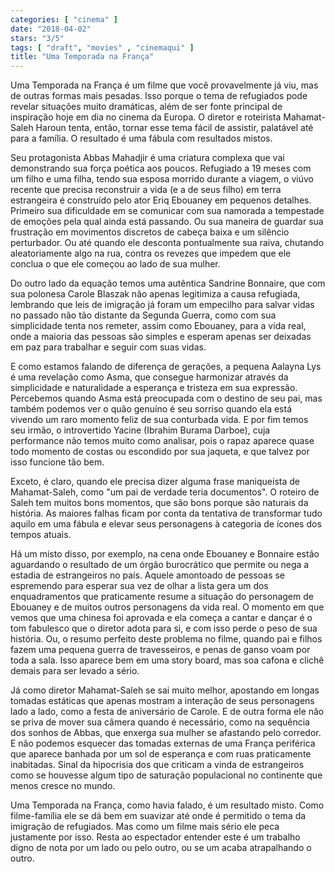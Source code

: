 ```yaml
---
categories: [ "cinema" ]
date: "2018-04-02"
stars: "3/5"
tags: [ "draft", "movies" , "cinemaqui" ]
title: "Uma Temporada na França"
---
```

Uma Temporada na França é um filme que você provavelmente já viu, mas de outras formas mais pesadas. Isso porque o tema de refugiados pode revelar situações muito dramáticas, além de ser fonte principal de inspiração hoje em dia no cinema da Europa. O diretor e roteirista Mahamat-Saleh Haroun tenta, então, tornar esse tema fácil de assistir, palatável até para a família. O resultado é uma fábula com resultados mistos.

Seu protagonista Abbas Mahadjir é uma criatura complexa que vai demonstrando sua força poética aos poucos. Refugiado a 19 meses com um filho e uma filha, tendo sua esposa morrido durante a viagem, o viúvo recente que precisa reconstruir a vida (e a de seus filho) em terra estrangeira é construído pelo ator Eriq Ebouaney em pequenos detalhes. Primeiro sua dificuldade em se comunicar com sua namorada a tempestade de emoções pela qual ainda está passando. Ou sua maneira de guardar sua frustração em movimentos discretos de cabeça baixa e um silêncio perturbador. Ou até quando ele desconta pontualmente sua raiva, chutando aleatoriamente algo na rua, contra os revezes que impedem que ele conclua o que ele começou ao lado de sua mulher.

Do outro lado da equação temos uma autêntica Sandrine Bonnaire, que com sua polonesa Carole Blaszak não apenas legitimiza a causa refugiada, lembrando que leis de imigração já foram um empecilho para salvar vidas no passado não tão distante da Segunda Guerra, como com sua simplicidade tenta nos remeter, assim como Ebouaney, para a vida real, onde a maioria das pessoas são simples e esperam apenas ser deixadas em paz para trabalhar e seguir com suas vidas.

E como estamos falando de diferença de gerações, a pequena Aalayna Lys é uma revelação como Asma, que consegue harmonizar através da simplicidade e naturalidade a esperança e tristeza em sua expressão. Percebemos quando Asma está preocupada com o destino de seu pai, mas também podemos ver o quão genuíno é seu sorriso quando ela está vivendo um raro momento feliz de sua conturbada vida. E por fim temos seu irmão, o introvertido Yacine (Ibrahim Burama Darboe), cuja performance não temos muito como analisar, pois o rapaz aparece quase todo momento de costas ou escondido por sua jaqueta, e que talvez por isso funcione tão bem.

Exceto, é claro, quando ele precisa dizer alguma frase maniqueísta de Mahamat-Saleh, como "um pai de verdade teria documentos". O roteiro de Saleh tem muitos bons momentos, que são bons porque são naturais da história. As maiores falhas ficam por conta da tentativa de transformar tudo aquilo em uma fábula e elevar seus personagens à categoria de ícones dos tempos atuais.

Há um misto disso, por exemplo, na cena onde Ebouaney e Bonnaire estão aguardando o resultado de um órgão burocrático que permite ou nega a estadia de estrangeiros no país. Aquele amontoado de pessoas se espremendo para esperar sua vez de olhar a lista gera um dos enquadramentos que praticamente resume a situação do personagem de Ebouaney e de muitos outros personagens da vida real. O momento em que vemos que uma chinesa foi aprovada e ela começa a cantar e dançar é o tom fabulesco que o diretor adota para si, e com isso perde o peso de sua história. Ou, o resumo perfeito deste problema no filme, quando pai e filhos fazem uma pequena guerra de travesseiros, e penas de ganso voam por toda a sala. Isso aparece bem em uma story board, mas soa cafona e clichê demais para ser levado a sério.

Já como diretor Mahamat-Saleh se sai muito melhor, apostando em longas tomadas estáticas que apenas mostram a interação de seus personagens lado a lado, como a festa de aniversário de Carole. E de outra forma ele não se priva de mover sua câmera quando é necessário, como na sequência dos sonhos de Abbas, que enxerga sua mulher se afastando pelo corredor. E não podemos esquecer das tomadas externas de uma França periférica que aparece banhada por um sol de esperança e com ruas praticamente inabitadas. Sinal da hipocrisia dos que criticam a vinda de estrangeiros como se houvesse algum tipo de saturação populacional no continente que menos cresce no mundo.

Uma Temporada na França, como havia falado, é um resultado misto. Como filme-família ele se dá bem em suavizar até onde é permitido o tema da imigração de refugiados. Mas como um filme mais sério ele peca justamente por isso. Resta ao espectador entender este é um trabalho digno de nota por um lado ou pelo outro, ou se um acaba atrapalhando o outro.
